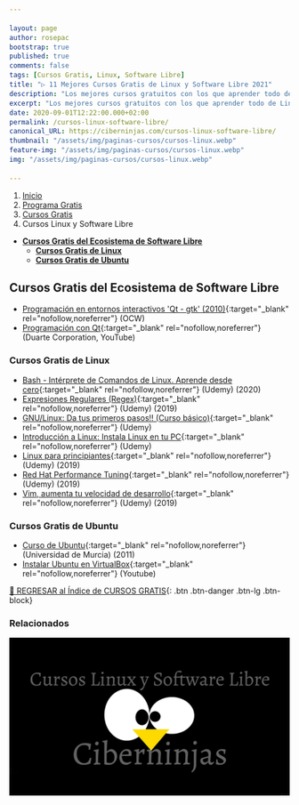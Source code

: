 ```yaml
---

layout: page
author: rosepac
bootstrap: true
published: true
comments: false
tags: [Cursos Gratis, Linux, Software Libre]
title: "▷ 11 Mejores Cursos Gratis de Linux y Software Libre 2021"
description: "Los mejores cursos gratuitos con los que aprender todo de Linux, Ubuntu y el Software Libre, desde cero hasta nivel experto"
excerpt: "Los mejores cursos gratuitos con los que aprender todo de Linux y el Software Libre, desde cero hasta nivel experto"
date: 2020-09-01T12:22:00.000+02:00
permalink: /cursos-linux-software-libre/
canonical_URL: https://ciberninjas.com/cursos-linux-software-libre/
thumbnail: "/assets/img/paginas-cursos/cursos-linux.webp"
feature-img: "/assets/img/paginas-cursos/cursos-linux.webp"
img: "/assets/img/paginas-cursos/cursos-linux.webp"

---
```


<div class="hidden-sm-down">
<nav aria-label="breadcrumb">
  <ol class="breadcrumb">
    <li class="breadcrumb-item"><a href="/">Inicio</a></li>
    <li class="breadcrumb-item"><a href="/programa-gratis/">Programa Gratis</a></li>
    <li class="breadcrumb-item"><a href="/cursos-tecnologia/">Cursos Gratis</a></li>
    <li class="breadcrumb-item active" aria-current="page">Cursos Linux y Software Libre</li>
  </ol>
</nav>
</div>

<script type="application/ld+json">
{
 "@context": "https://schema.org",
 "@type": "BreadcrumbList",
 "itemListElement":
 [
  {
   "@type": "ListItem",
   "position": 1,
   "item":
   {
    "@id": "https://ciberninjas.com/programa-gratis/",
    "name": "Programar Gratis"
    }
  },
  {
   "@type": "ListItem",
   "position": 2,
   "item":
   {
    "@id": "https://ciberninjas.com/cursos-tecnologia/",
    "name": "Los Mejores Cursos GRATIS de Programación y Tecnología Online 2021"
    }
  },
  {
   "@type": "ListItem",
  "position": 3,
  "item":
   {
     "@id": "https://ciberninjas.com/cursos-linux-software-libre/",
     "name": "Los Mejores Cursos Gratis de Linux y Software Libre 2021"
   }
  }
 ]
}
</script>

- [**Cursos Gratis del Ecosistema de Software Libre**](#cursos-gratis-del-ecosistema-de-software-libre)
  - [**Cursos Gratis de Linux**](#cursos-gratis-de-linux)
  - [**Cursos Gratis de Ubuntu**](#cursos-gratis-de-ubuntu)

## **Cursos Gratis del Ecosistema de Software Libre**

- [Programación en entornos interactivos 'Qt - gtk' (2010)](https://ocw.ua.es/es/ingenieria-y-arquitectura/programacion-en-entornos-interactivos-2010.html){:target="_blank" rel="nofollow,noreferrer"} (OCW)
- [Programación con Qt](https://www.youtube.com/playlist?list=PL54fdmMKYUJvn4dAvziRopztp47tBRNum){:target="_blank" rel="nofollow,noreferrer"} (Duarte Corporation, YouTube)

### **Cursos Gratis de Linux**

- [Bash - Intérprete de Comandos de Linux. Aprende desde cero](https://www.udemy.com/course/shell-interprete-de-comandos-de-linux-aprende-desde-cero/){:target="_blank" rel="nofollow,noreferrer"} (Udemy) (2020)
- [Expresiones Regulares (Regex)](https://www.udemy.com/course/expresiones-regulares-regex/){:target="_blank" rel="nofollow,noreferrer"} (Udemy) (2019)
- [GNU/Linux: Da tus primeros pasos!! (Curso básico)](https://www.udemy.com/course/gnulinux-desde-cero/){:target="_blank" rel="nofollow,noreferrer"} (Udemy)
- [Introducción a Linux: Instala Linux en tu PC](https://www.udemy.com/instala-linux-en-tu-pc){:target="_blank" rel="nofollow,noreferrer"} (Udemy)
- [Linux para principiantes](https://www.udemy.com/course/linux-para-principiantes-1/){:target="_blank" rel="nofollow,noreferrer"} (Udemy) (2019)
- [Red Hat Performance Tuning](https://www.udemy.com/course/rh-performance-tuning/){:target="_blank" rel="nofollow,noreferrer"} (Udemy) (2019)
- [Vim, aumenta tu velocidad de desarrollo](https://www.udemy.com/course/vim-aumenta-tu-velocidad-de-desarrollo/){:target="_blank" rel="nofollow,noreferrer"} (Udemy) (2019)

### **Cursos Gratis de Ubuntu**

- [Curso de Ubuntu](https://tv.um.es/canal?serie=4581){:target="_blank" rel="nofollow,noreferrer"} (Universidad de Murcia) (2011)
- [Instalar Ubuntu en VirtualBox](https://www.youtube.com/watch?v=uV5boDESAe0){:target="_blank" rel="nofollow,noreferrer"} (Youtube)

[🏡 REGRESAR al Índice de CURSOS GRATIS](https://ciberninjas.com/cursos-tecnologia/ "Regresar al índice de Cursos Gratis de Tecnología"){: .btn .btn-danger .btn-lg .btn-block}

### **Relacionados** <!-- omit in toc -->

![Los mejores cursos gratuitos con los que aprender todo de Linux y el Software Libre, desde cero hasta nivel experto](/assets/img/paginas-cursos/cursos-linux.webp "Los mejores cursos gratuitos con los que aprender todo de Linux y el Software Libre, desde cero hasta nivel experto")